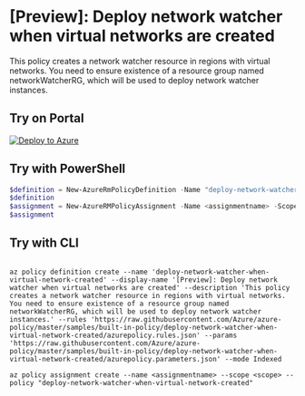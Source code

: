 # [Preview]: Deploy network watcher when virtual networks are created

This policy creates a network watcher resource in regions with virtual networks. You need to ensure existence of a resource group named networkWatcherRG, which will be used to deploy network watcher instances.

## Try on Portal

[![Deploy to Azure](http://azuredeploy.net/deploybutton.png)](https://portal.azure.com/?feature.customportal=false&microsoft_azure_policy=true&microsoft_azure_policy_policyinsights=true&feature.microsoft_azure_security_policy=true&microsoft_azure_marketplace_policy=true#blade/Microsoft_Azure_Policy/CreatePolicyDefinitionBlade/uri/https%3A%2F%2Fraw.githubusercontent.com%2FAzure%2Fazure-policy%2Fmaster%2Fsamples%2Fbuilt-in-policy%2Fdeploy-network-watcher-when-virtual-network-created%2Fazurepolicy.json)

## Try with PowerShell

````powershell
$definition = New-AzureRmPolicyDefinition -Name "deploy-network-watcher-when-virtual-network-created" -DisplayName "[Preview]: Deploy network watcher when virtual networks are created" -description "This policy creates a network watcher resource in regions with virtual networks. You need to ensure existence of a resource group named networkWatcherRG, which will be used to deploy network watcher instances." -Policy 'https://raw.githubusercontent.com/Azure/azure-policy/master/samples/built-in-policy/deploy-network-watcher-when-virtual-network-created/azurepolicy.rules.json' -Parameter 'https://raw.githubusercontent.com/Azure/azure-policy/master/samples/built-in-policy/deploy-network-watcher-when-virtual-network-created/azurepolicy.parameters.json' -Mode Indexed
$definition
$assignment = New-AzureRMPolicyAssignment -Name <assignmentname> -Scope <scope> -PolicyDefinition $definition
$assignment 
````

## Try with CLI

````cli

az policy definition create --name 'deploy-network-watcher-when-virtual-network-created' --display-name '[Preview]: Deploy network watcher when virtual networks are created' --description 'This policy creates a network watcher resource in regions with virtual networks. You need to ensure existence of a resource group named networkWatcherRG, which will be used to deploy network watcher instances.' --rules 'https://raw.githubusercontent.com/Azure/azure-policy/master/samples/built-in-policy/deploy-network-watcher-when-virtual-network-created/azurepolicy.rules.json' --params 'https://raw.githubusercontent.com/Azure/azure-policy/master/samples/built-in-policy/deploy-network-watcher-when-virtual-network-created/azurepolicy.parameters.json' --mode Indexed

az policy assignment create --name <assignmentname> --scope <scope> --policy "deploy-network-watcher-when-virtual-network-created" 

````
